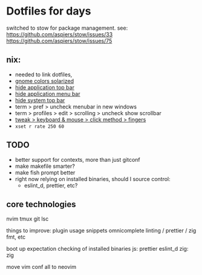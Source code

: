 # Dotfiles for days

switched to stow for package management. see:
https://github.com/aspiers/stow/issues/33
https://github.com/aspiers/stow/issues/75

nix:
----------------

- needed to link dotfiles,
- [gnome colors solarized](https://github.com/Anthony25/gnome-terminal-colors-solarized)
- [hide application top bar](https://github.com/franglais125/no-title-bar)
- [hide application menu bar](https://github.com/deadalnix/pixel-saver)
- [hide system top bar](https://github.com/mlutfy/hidetopbar)
- term > pref > uncheck menubar in new windows
- term > profiles > edit > scrolling > uncheck show scrollbar
- [tweak > keyboard & mouse > click method > fingers](https://medium.com/@tiagopotencia/disabling-right-click-zone-on-touchpad-on-gnome-6437a729acb)
- `xset r rate 250 60`

TODO
----

- better support for contexts, more than just gitconf
- make makefile smarter?
- make fish prompt better
- right now relying on installed binaries, should I source control:
  - eslint_d, prettier, etc?

core technologies
--------------------------
  nvim
  tmux
  git
  lsc

things to improve:
  plugin usage
  snippets
  omnicomplete
  linting / prettier / zig fmt, etc

boot up expectation checking of installed binaries
  js:
    prettier
    eslint_d
  zig:
    zig

move vim conf all to neovim
